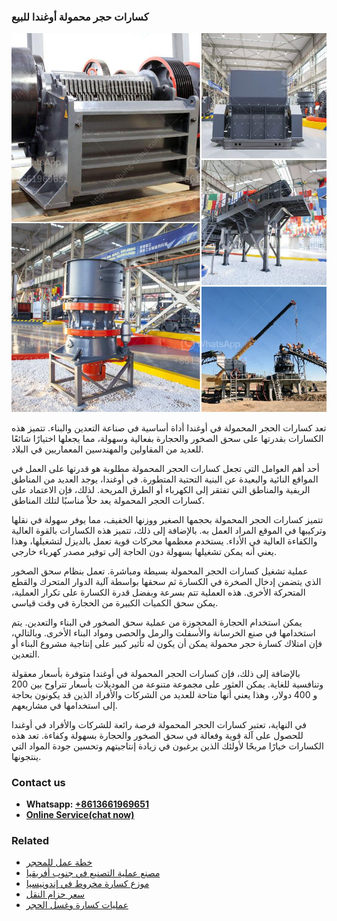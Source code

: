 <h3>كسارات حجر محمولة أوغندا للبيع</h3><img src='1701852663.jpg' alt=''><p>تعد كسارات الحجر المحمولة في أوغندا أداة أساسية في صناعة التعدين والبناء. تتميز هذه الكسارات بقدرتها على سحق الصخور والحجارة بفعالية وسهولة، مما يجعلها اختيارًا شائعًا للعديد من المقاولين والمهندسين المعماريين في البلاد.</p><p>أحد أهم العوامل التي تجعل كسارات الحجر المحمولة مطلوبة هو قدرتها على العمل في المواقع النائية والبعيدة عن البنية التحتية المتطورة. في أوغندا، يوجد العديد من المناطق الريفية والمناطق التي تفتقر إلى الكهرباء أو الطرق المريحة. لذلك، فإن الاعتماد على كسارات الحجر المحمولة يعد حلاً مناسبًا لتلك المناطق.</p><p>تتميز كسارات الحجر المحمولة بحجمها الصغير ووزنها الخفيف، مما يوفر سهولة في نقلها وتركيبها في الموقع المراد العمل به. بالإضافة إلى ذلك، تتميز هذه الكسارات بالقوة العالية والكفاءة العالية في الأداء. يستخدم معظمها محركات قوية تعمل بالديزل لتشغيلها، وهذا يعني أنه يمكن تشغيلها بسهولة دون الحاجة إلى توفير مصدر كهرباء خارجي.</p><p>عملية تشغيل كسارات الحجر المحمولة بسيطة ومباشرة. تعمل بنظام سحق الصخور الذي يتضمن إدخال الصخرة في الكسارة ثم سحقها بواسطة آلية الدوار المتحرك والقطع المتحركة الأخرى. هذه العملية تتم بسرعة وبفضل قدرة الكسارة على تكرار العملية، يمكن سحق الكميات الكبيرة من الحجارة في وقت قياسي.</p><p>يمكن استخدام الحجارة المحجوزة من عملية سحق الصخور في البناء والتعدين. يتم استخدامها في صنع الخرسانة والأسفلت والرمل والحصى ومواد البناء الأخرى. وبالتالي، فإن امتلاك كسارة حجر محمولة يمكن أن يكون له تأثير كبير على إنتاجية مشروع البناء أو التعدين.</p><p>بالإضافة إلى ذلك، فإن كسارات الحجر المحمولة في أوغندا متوفرة بأسعار معقولة وتنافسية للغاية. يمكن العثور على مجموعة متنوعة من الموديلات بأسعار تتراوح بين 200 و 400 دولار، وهذا يعني أنها متاحة للعديد من الشركات والأفراد الذين قد يكونون بحاجة إلى استخدامها في مشاريعهم.</p><p>في النهاية، تعتبر كسارات الحجر المحمولة فرصة رائعة للشركات والأفراد في أوغندا للحصول على آلة قوية وفعالة في سحق الصخور والحجارة بسهولة وكفاءة. تعد هذه الكسارات خيارًا مربحًا لأولئك الذين يرغبون في زيادة إنتاجيتهم وتحسين جودة المواد التي ينتجونها.</p><h3>Contact us</h3><ul><li><strong>Whatsapp:&nbsp;<a href="https://wa.me/8613661969651">+8613661969651</a></strong></li><li><a href="https://swt.shibang-china.com/?git&amp;zhl&amp;كسارات حجر محمولة أوغندا للبيع"><strong>Online Service(chat now)</strong></a></li></ul><h3>Related</h3><ul><li><a href='خطة عمل للمحجر.md'>خطة عمل للمحجر</a></li><li><a href='مصنع عملية التصنيع في جنوب أفريقيا.md'>مصنع عملية التصنيع في جنوب أفريقيا</a></li><li><a href='موزع كسارة مخروط في إندونيسيا.md'>موزع كسارة مخروط في إندونيسيا</a></li><li><a href='سعر حزام النقل.md'>سعر حزام النقل</a></li><li><a href='عمليات كسارة وغسل الحجر.md'>عمليات كسارة وغسل الحجر</a></li></ul>